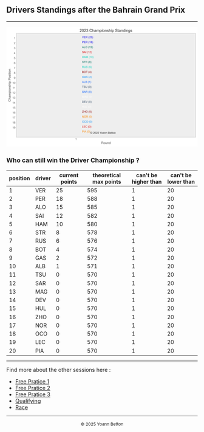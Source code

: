 ## Drivers Standings after the Bahrain Grand Prix

---

<img src="/output/2023-03-05_Bahrain_Grand_Prix/drivers_standings_championship_white.svg?raw=true"/>

### Who can still win the Driver Championship ?

| position | driver | current points | theoretical max points | can't be higher than | can't be lower than |
| -------- | ------ | -------------- | ---------------------- | -------------------- | ------------------- |
| 1        | VER    | 25             | 595                    | 1                    | 20                  |
| 2        | PER    | 18             | 588                    | 1                    | 20                  |
| 3        | ALO    | 15             | 585                    | 1                    | 20                  |
| 4        | SAI    | 12             | 582                    | 1                    | 20                  |
| 5        | HAM    | 10             | 580                    | 1                    | 20                  |
| 6        | STR    | 8              | 578                    | 1                    | 20                  |
| 7        | RUS    | 6              | 576                    | 1                    | 20                  |
| 8        | BOT    | 4              | 574                    | 1                    | 20                  |
| 9        | GAS    | 2              | 572                    | 1                    | 20                  |
| 10       | ALB    | 1              | 571                    | 1                    | 20                  |
| 11       | TSU    | 0              | 570                    | 1                    | 20                  |
| 12       | SAR    | 0              | 570                    | 1                    | 20                  |
| 13       | MAG    | 0              | 570                    | 1                    | 20                  |
| 14       | DEV    | 0              | 570                    | 1                    | 20                  |
| 15       | HUL    | 0              | 570                    | 1                    | 20                  |
| 16       | ZHO    | 0              | 570                    | 1                    | 20                  |
| 17       | NOR    | 0              | 570                    | 1                    | 20                  |
| 18       | OCO    | 0              | 570                    | 1                    | 20                  |
| 19       | LEC    | 0              | 570                    | 1                    | 20                  |
| 20       | PIA    | 0              | 570                    | 1                    | 20                  |

--- 

Find more about the other sessions here :
  - [Free Pratice 1](/page/FP1/2023-03-05_Bahrain_Grand_Prix)  
  - [Free Pratice 2](/page/FP2/2023-03-05_Bahrain_Grand_Prix) 
  - [Free Pratice 3](/page/FP3/2023-03-05_Bahrain_Grand_Prix)
  - [Qualifying](/page/Qualifying/2023-03-05_Bahrain_Grand_Prix) 
  - [Race](/page/Race/2023-03-05_Bahrain_Grand_Prix)

---

<div style="text-align: center">
  <p style="font-size:11px">&copy; 2025 Yoann Betton</p>
</div>

<!-- ---

<p style="font-size:11px">Page generated from <a href="https://github.com/yoannbtn/yoannbtn.github.io">github.com/yoannbtn</a>.</p> -->
